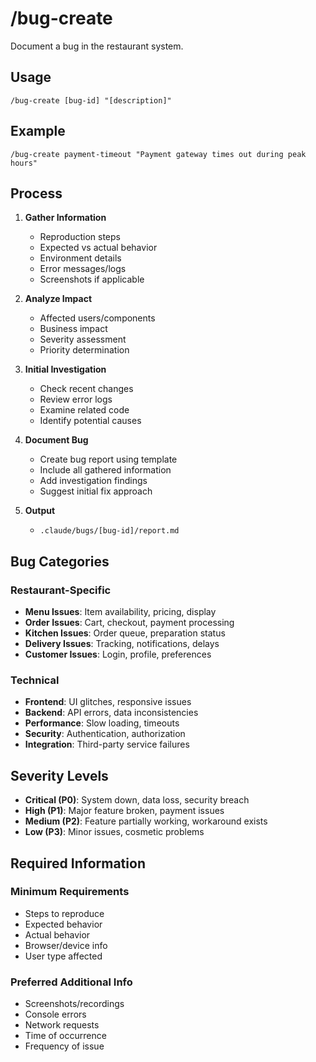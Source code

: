 # /bug-create

Document a bug in the restaurant system.

## Usage
```
/bug-create [bug-id] "[description]"
```

## Example
```
/bug-create payment-timeout "Payment gateway times out during peak hours"
```

## Process

1. **Gather Information**
   - Reproduction steps
   - Expected vs actual behavior
   - Environment details
   - Error messages/logs
   - Screenshots if applicable

2. **Analyze Impact**
   - Affected users/components
   - Business impact
   - Severity assessment
   - Priority determination

3. **Initial Investigation**
   - Check recent changes
   - Review error logs
   - Examine related code
   - Identify potential causes

4. **Document Bug**
   - Create bug report using template
   - Include all gathered information
   - Add investigation findings
   - Suggest initial fix approach

5. **Output**
   - `.claude/bugs/[bug-id]/report.md`

## Bug Categories

### Restaurant-Specific
- **Menu Issues**: Item availability, pricing, display
- **Order Issues**: Cart, checkout, payment processing
- **Kitchen Issues**: Order queue, preparation status
- **Delivery Issues**: Tracking, notifications, delays
- **Customer Issues**: Login, profile, preferences

### Technical
- **Frontend**: UI glitches, responsive issues
- **Backend**: API errors, data inconsistencies
- **Performance**: Slow loading, timeouts
- **Security**: Authentication, authorization
- **Integration**: Third-party service failures

## Severity Levels

- **Critical (P0)**: System down, data loss, security breach
- **High (P1)**: Major feature broken, payment issues
- **Medium (P2)**: Feature partially working, workaround exists
- **Low (P3)**: Minor issues, cosmetic problems

## Required Information

### Minimum Requirements
- Steps to reproduce
- Expected behavior
- Actual behavior
- Browser/device info
- User type affected

### Preferred Additional Info
- Screenshots/recordings
- Console errors
- Network requests
- Time of occurrence
- Frequency of issue